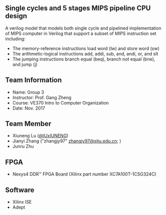## Single cycles and 5 stages MIPS pipeline CPU design
A verilog model that models both single cycle and pipelined implementation of MIPS computer in Verilog that support a subset of MIPS instruction set including:
- The memory-reference instructions load word (lw) and store word (sw)
- The arithmetic-logical instructions add, addi, sub, and, andi, or, and slt
- The jumping instructions branch equal (beq), branch not equal (bne), and jump (j)

## Team Information
- Name: Group 3
- Instructor: Prof. Gang Zheng
- Course: VE370 Intro to Computer Organization
- Date: Nov. 2017

## Team Member
- Xiuneng Lu ([@lUxIUNENG](https://github.com/LuXiuneng))
- Jianyi Zhang ("zhangjy97" <zhangjy97@sjtu.edu.cn>; )
- Junru Zhu

## FPGA
- Nexys4 DDR™ FPGA Board (Xilinx part number XC7A100T-1CSG324C)

## Software
- Xilinx ISE
- Adept
